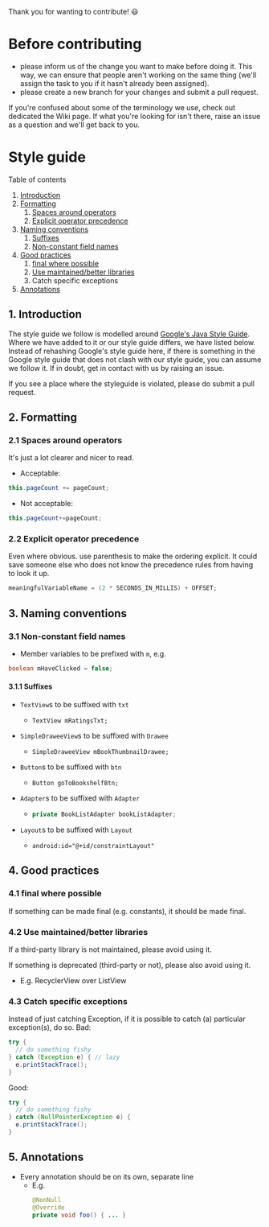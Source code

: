 Thank you for wanting to contribute! :smiley:

# Before contributing
- please inform us of the change you want to make before doing it. This way, we can ensure that people aren't working 
  on the same thing (we'll assign the task to you if it hasn't already been assigned).
- please create a new branch for your changes and submit a pull request.

If you're confused about some of the terminology we use, check out dedicated the Wiki page. If what you're looking for 
isn't there, raise an issue as a question and we'll get back to you.

# Style guide

Table of contents
1. [Introduction](https://github.com/knjk04/Bookshelf/blob/master/CONTRIBUTING.md#1-introduction)
1. [Formatting](https://github.com/knjk04/Bookshelf/blob/master/CONTRIBUTING.md#2-formatting)
    1. [Spaces around operators](https://github.com/knjk04/Bookshelf/blob/master/CONTRIBUTING.md#21-spaces-around-operators)
    1. [Explicit operator precedence](https://github.com/knjk04/Bookshelf/blob/master/CONTRIBUTING.md#22-explicit-operator-precedence)
1. [Naming conventions](https://github.com/knjk04/Bookshelf/blob/master/CONTRIBUTING.md#3-naming-conventions)
    1. [Suffixes](https://github.com/knjk04/Bookshelf/blob/master/CONTRIBUTING.md#311-suffixes)
    1. [Non-constant field names](https://github.com/knjk04/Bookshelf/blob/master/CONTRIBUTING.md#non-constant-field-names)
1. [Good practices](https://github.com/knjk04/Bookshelf/blob/master/CONTRIBUTING.md#41-final-where-possible)
    1. [final where possible](https://github.com/knjk04/Bookshelf/blob/master/CONTRIBUTING.md#final-where-possible)
    1. [Use maintained/better libraries](https://github.com/knjk04/Bookshelf/blob/master/CONTRIBUTING.md#42-use-maintainedbetter-libraries)
    1. Catch specific exceptions   
1. [Annotations](https://github.com/knjk04/Bookshelf/blob/master/CONTRIBUTING.md#5-annotations)

## 1. Introduction
The style guide we follow is modelled around [Google's Java Style Guide](https://google.github.io/styleguide/javaguide.html).
Where we have added to it or our style guide differs, we have listed below. Instead of rehashing Google's style guide here,
if there is something in the Google style guide that does not clash with our style guide, you can assume we follow it.
If in doubt, get in contact with us by raising an issue.

If you see a place where the styleguide is violated, please do submit a pull request.

## 2. Formatting

### 2.1 Spaces around operators 
It's just a lot clearer and nicer to read. 

  - Acceptable:
  ```java
  this.pageCount += pageCount;
  ```
  - Not acceptable:
  ```java
  this.pageCount+=pageCount;
```

### 2.2 Explicit operator precedence
Even where obvious. use parenthesis to make the ordering explicit. It could save someone else who does not know 
the precedence rules from having to look it up.

```java
meaningfulVariableName = (2 * SECONDS_IN_MILLIS) + OFFSET; 
```

## 3. Naming conventions

### 3.1 Non-constant field names
- Member variables to be prefixed with ```m```, e.g.
```java
boolean mHaveClicked = false;
```
#### 3.1.1 Suffixes

- ```TextView```s to be suffixed with ```txt```
  - ```TextView mRatingsTxt; ```
  
- ```SimpleDraweeView```s to be suffixed with ```Drawee```
  - ```SimpleDraweeView mBookThumbnailDrawee; ```
  
- ```Button```s to be suffixed with ```btn```
  - ```Button goToBookshelfBtn;```
  
- ```Adapter```s to be suffixed with ```Adapter```
  - ```java
    private BookListAdapter bookListAdapter; 
    ```
    
- ```Layout```s to be suffixed with ```Layout```
  - ```android:id="@+id/constraintLayout"```

## 4. Good practices

### 4.1 final where possible
If something can be made final (e.g. constants), it should be made final.

### 4.2 Use maintained/better libraries
If a third-party library is not maintained, please avoid using it. 

If something is deprecated (third-party or not), please also avoid using it.

- E.g. RecyclerView over ListView

### 4.3 Catch specific exceptions
Instead of just catching Exception, if it is possible to catch (a) particular exception(s), do so.
Bad:
```java
try {
  // do something fishy
} catch (Exception e) { // lazy
  e.printStackTrace();
}
```

Good:
```java
try {
  // do something fishy
} catch (NullPointerException e) {
  e.printStackTrace();
}
```
## 5. Annotations
- Every annotation should be on its own, separate line
  - E.g. 
    ```java
    @NonNull
    @Override
    private void foo() { ... }
    ```
